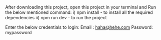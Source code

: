 After downloading this project, open this project in your terminal and Run the below mentioned command:
i) npm install - to install all the required dependencies
ii) npm run dev - to run the project

Enter the below credentials to login: 
Email : haha@hehe.com
Password: mypassword
